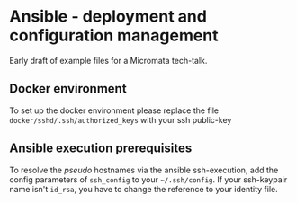 # Ansible - deployment and configuration management

Early draft of example files for a Micromata tech-talk.

## Docker environment

To set up the docker environment please replace the file `docker/sshd/.ssh/authorized_keys` with your ssh public-key

## Ansible execution prerequisites 

To resolve the _pseudo_ hostnames via the ansible ssh-execution, add the config parameters of `ssh_config` to your `~/.ssh/config`. If your ssh-keypair name isn't `id_rsa`, you have to change the reference to your identity file.

